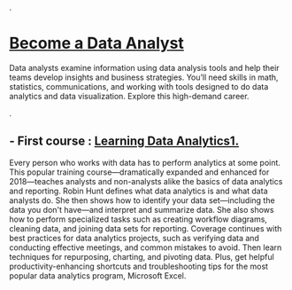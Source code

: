 
.


# [Become a Data Analyst](https://www.linkedin.com/learning/paths/become-a-data-analyst)





Data analysts examine information using data analysis tools and help their teams develop insights and business strategies. You’ll need skills in math, statistics, communications, and working with tools designed to do data analytics and data visualization. Explore this high-demand career.

.


## - First course : [Learning Data Analytics1. ](https://www.linkedin.com/learning/learning-data-analytics-2/learning-to-interpret-existing-data?contextUrn=urn%3Ali%3AlyndaLearningPath%3A5ec59c4a498e70845153bbc5)


Every person who works with data has to perform analytics at some point. This popular training course—dramatically expanded and enhanced for 2018—teaches analysts and non-analysts alike the basics of data analytics and reporting. Robin Hunt defines what data analytics is and what data analysts do. She then shows how to identify your data set—including the data you don't have—and interpret and summarize data. She also shows how to perform specialized tasks such as creating workflow diagrams, cleaning data, and joining data sets for reporting. Coverage continues with best practices for data analytics projects, such as verifying data and conducting effective meetings, and common mistakes to avoid. Then learn techniques for repurposing, charting, and pivoting data. Plus, get helpful productivity-enhancing shortcuts and troubleshooting tips for the most popular data analytics program, Microsoft Excel.
